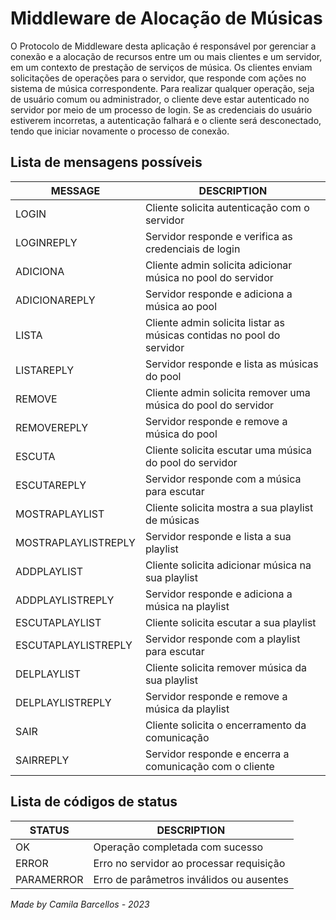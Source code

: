 # Middleware de Alocação de Músicas

O Protocolo de Middleware desta aplicação é responsável por gerenciar a conexão e a alocação de recursos entre um ou mais clientes e um servidor, em um contexto de prestação de serviços de música.
Os clientes enviam solicitações de operações para o servidor, que responde com ações no sistema de música correspondente.
Para realizar qualquer operação, seja de usuário comum ou administrador, o cliente deve estar autenticado no servidor por meio de um processo de login.
Se as credenciais do usuário estiverem incorretas, a autenticação falhará e o cliente será desconectado, tendo que iniciar novamente o processo de conexão.

## Lista de mensagens possíveis
| MESSAGE  | DESCRIPTION |
| ------------- | ------------- |
| LOGIN  |  Cliente solicita autenticação com o servidor  |
| LOGINREPLY  |  Servidor responde e verifica as credenciais de login  |
| ADICIONA  |  Cliente admin solicita adicionar música no pool do servidor  |
| ADICIONAREPLY  |  Servidor responde e adiciona a música ao pool  |
| LISTA  |  Cliente admin solicita listar as músicas contidas no pool do servidor  |
| LISTAREPLY  |  Servidor responde e lista as músicas do pool  |
| REMOVE  |  Cliente admin solicita remover uma música do pool do servidor  |
| REMOVEREPLY  |  Servidor responde e remove a música do pool  |
| ESCUTA  |  Cliente solicita escutar uma música do pool do servidor  |
| ESCUTAREPLY  |  Servidor responde com a música para escutar  |
| MOSTRAPLAYLIST  |  Cliente solicita mostra a sua playlist de músicas  |
| MOSTRAPLAYLISTREPLY  |  Servidor responde e lista a sua playlist  |
| ADDPLAYLIST  |  Cliente solicita adicionar música na sua playlist  |
| ADDPLAYLISTREPLY  |  Servidor responde e adiciona a música na playlist  |
| ESCUTAPLAYLIST  |  Cliente solicita escutar a sua playlist  |
| ESCUTAPLAYLISTREPLY  |  Servidor responde com a playlist para escutar  |
| DELPLAYLIST  |  Cliente solicita remover música da sua playlist  |
| DELPLAYLISTREPLY  |  Servidor responde e remove a música da playlist  |
| SAIR  |  Cliente solicita o encerramento da comunicação  |
| SAIRREPLY  |  Servidor responde e encerra a comunicação com o cliente  |

## Lista de códigos de status
| STATUS  | DESCRIPTION |
| ------------- | ------------- |
| OK  |  Operação completada com sucesso  |
| ERROR  |  Erro no servidor ao processar requisição  |
| PARAMERROR  |  Erro de parâmetros inválidos ou ausentes  |

_Made by Camila Barcellos - 2023_

